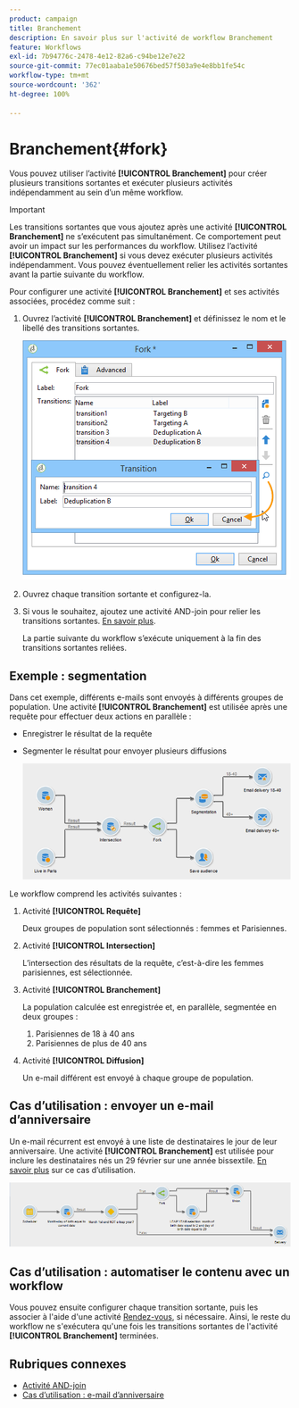 ```yaml
---
product: campaign
title: Branchement
description: En savoir plus sur l'activité de workflow Branchement
feature: Workflows
exl-id: 7b94776c-2478-4e12-82a6-c94be12e7e22
source-git-commit: 77ec01aaba1e50676bed57f503a9e4e8bb1fe54c
workflow-type: tm+mt
source-wordcount: '362'
ht-degree: 100%

---
```


# Branchement{#fork}



Vous pouvez utiliser l’activité **[!UICONTROL Branchement]** pour créer plusieurs transitions sortantes et exécuter plusieurs activités indépendamment au sein d’un même workflow.

>[!IMPORTANT]
>
>Les transitions sortantes que vous ajoutez après une activité **[!UICONTROL Branchement]** ne s’exécutent pas simultanément. Ce comportement peut avoir un impact sur les performances du workflow. Utilisez l’activité **[!UICONTROL Branchement]** si vous devez exécuter plusieurs activités indépendamment. Vous pouvez éventuellement relier les activités sortantes avant la partie suivante du workflow.

Pour configurer une activité **[!UICONTROL Branchement]** et ses activités associées, procédez comme suit :

1. Ouvrez l’activité **[!UICONTROL Branchement]** et définissez le nom et le libellé des transitions sortantes.

   ![](assets/s_user_segmentation_fork.png)

1. Ouvrez chaque transition sortante et configurez-la.
1. Si vous le souhaitez, ajoutez une activité AND-join pour relier les transitions sortantes. [En savoir plus](and-join.md).

   La partie suivante du workflow s’exécute uniquement à la fin des transitions sortantes reliées.

## Exemple : segmentation

Dans cet exemple, différents e-mails sont envoyés à différents groupes de population. Une activité **[!UICONTROL Branchement]** est utilisée après une requête pour effectuer deux actions en parallèle :

* Enregistrer le résultat de la requête
* Segmenter le résultat pour envoyer plusieurs diffusions

  ![L’activité branchement suit l’intersection de deux requêtes et précède une activité de mise à jour de liste et de partage.](assets/wkf_fork_example.png)

Le workflow comprend les activités suivantes :

1. Activité **[!UICONTROL Requête]**

   Deux groupes de population sont sélectionnés : femmes et Parisiennes.

1. Activité **[!UICONTROL Intersection]**

   L’intersection des résultats de la requête, c’est-à-dire les femmes parisiennes, est sélectionnée.

1. Activité **[!UICONTROL Branchement]**

   La population calculée est enregistrée et, en parallèle, segmentée en deux groupes :

   1. Parisiennes de 18 à 40 ans
   1. Parisiennes de plus de 40 ans

1. Activité **[!UICONTROL Diffusion]**

   Un e-mail différent est envoyé à chaque groupe de population.

## Cas d’utilisation : envoyer un e-mail d’anniversaire

Un e-mail récurrent est envoyé à une liste de destinataires le jour de leur anniversaire. Une activité **[!UICONTROL Branchement]** est utilisée pour inclure les destinataires nés un 29 février sur une année bissextile. [En savoir plus](send-a-birthday-email.md) sur ce cas d’utilisation.

![L’activité branchement suit une activité de test et précède deux activités de requête.](assets/birthday-workflow_usecase_1.png)

## Cas d’utilisation : automatiser le contenu avec un workflow


Vous pouvez ensuite configurer chaque transition sortante, puis les associer à l&#39;aide d&#39;une activité [Rendez-vous](and-join.md), si nécessaire. Ainsi, le reste du workflow ne s&#39;exécutera qu&#39;une fois les transitions sortantes de l&#39;activité **[!UICONTROL Branchement]** terminées.

## Rubriques connexes

* [Activité AND-join](and-join.md)
* [Cas d’utilisation : e-mail d’anniversaire](send-a-birthday-email.md)
